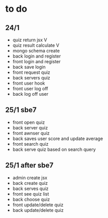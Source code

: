 # to do

## 24/1
- quiz return jsx V
- quiz result calculate V 
- mongo schema create
- back login and register
- front login and register
- back save login
- front request quiz
- back servers quiz
- front user hook
- front user log off 
- back log off user

## 25/1 sbe7
- front open quiz
- back server quiz
- front awnser quiz
- back saves user score and update average
- front search quiz
- back serve quiz based on search query

## 25/1 after sbe7
- admin create jsx
- back create quiz
- back serves quiz
- front see quiz list
- back choose quiz
- front update/delete quiz
- back update/delete quiz



